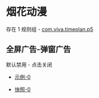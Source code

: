 # 烟花动漫

存在 1 规则组 - [com.viva.timeplan.p5](/src/apps/com.viva.timeplan.p5.ts)

## 全屏广告-弹窗广告

默认禁用 - 点击关闭

- [示例-0](https://m.gkd.li/57941037/3bfe1e95-56ed-43f7-b40c-e523953e71f6)

- [快照-0](https://i.gkd.li/i/14481496)
